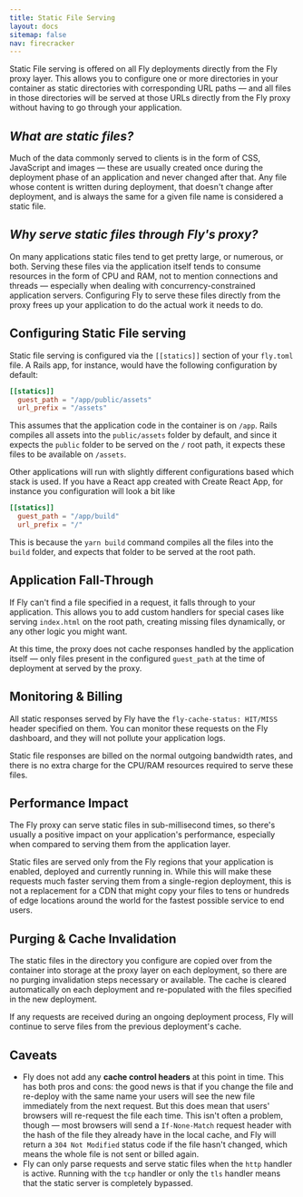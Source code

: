 ```yaml
---
title: Static File Serving
layout: docs
sitemap: false
nav: firecracker
---
```


Static File serving is offered on all Fly deployments directly from the Fly proxy layer. This allows you to configure one or more directories in your container as static directories with corresponding URL paths — and all files in those directories will be served at those URLs directly from the Fly proxy without having to go through your application. 

## _What are static files?_
Much of the data commonly served to clients is in the form of CSS, JavaScript and images — these are usually created once during the deployment phase of an application and never changed after that. Any file whose content is written during deployment, that doesn't change after deployment, and is always the same for a given file name is considered a static file. 

## _Why serve static files through Fly's proxy?_
On many applications static files tend to get pretty large, or numerous, or both. Serving these files via the application itself tends to consume resources in the form of CPU and RAM, not to mention connections and threads — especially when dealing with concurrency-constrained application servers. Configuring Fly to serve these files directly from the proxy frees up your application to do the actual work it needs to do. 

## Configuring Static File serving
Static file serving is configured via the `[[statics]]` section of your `fly.toml` file. A Rails app, for instance, would have the following configuration by default:

```toml
[[statics]]
  guest_path = "/app/public/assets"
  url_prefix = "/assets"
```

This assumes that the application code in the container is on `/app`. Rails compiles all assets into the `public/assets` folder by default, and since it expects the `public` folder to be served on the `/` root path, it expects these files to be available on `/assets`. 

Other applications will run with slightly different configurations based which stack is used. If you have a React app created with Create React App, for instance you configuration will look a bit like 

```toml
[[statics]]
  guest_path = "/app/build"
  url_prefix = "/"
```
This is because the `yarn build` command compiles all the files into the `build` folder, and expects that folder to be served at the root path. 

## Application Fall-Through
If Fly can't find a file specified in a request, it falls through to your application. This allows you to add custom handlers for special cases like serving `index.html` on the root path, creating missing files dynamically, or any other logic you might want. 

At this time, the proxy does not cache responses handled by the application itself — only files present in the configured `guest_path` at the time of deployment at served by the proxy. 

## Monitoring & Billing
All static responses served by Fly have the `fly-cache-status: HIT/MISS` header specified on them. You can monitor these requests on the Fly dashboard, and they will not pollute your application logs. 

Static file responses are billed on the normal outgoing bandwidth rates, and there is no extra charge for the CPU/RAM resources required to serve these files.

## Performance Impact
The Fly proxy can serve static files in sub-millisecond times, so there's usually a positive impact on your application's performance, especially when compared to serving them from the application layer. 

Static files are served only from the Fly regions that your application is enabled, deployed and currently running in. While this will make these requests much faster serving them from a single-region deployment, this is not a replacement for a CDN that might copy your files to tens or hundreds of edge locations around the world for the fastest possible service to end users. 

## Purging & Cache Invalidation
The static files in the directory you configure are copied over from the container into storage at the proxy layer on each deployment, so there are no purging invalidation steps necessary or available. The cache is cleared automatically on each deployment and re-populated with the files specified in the new deployment. 

If any requests are received during an ongoing deployment process, Fly will continue to serve files from the previous deployment's cache. 

## Caveats
* Fly does not add any **cache control headers** at this point in time. This has both pros and cons: the good news is that if you change the file and re-deploy with the same name your users will see the new file immediately from the next request. But this does mean that users' browsers will re-request the file each time. This isn't often a problem, though — most browsers will send a `If-None-Match` request header with the hash of the file they already have in the local cache, and Fly will return a `304 Not Modified` status code if the file hasn't changed, which means the whole file is not sent or billed again. 
* Fly can only parse requests and serve static files when the `http` handler is active. Running with the `tcp` handler or only the `tls` handler means that the static server is completely bypassed. 
